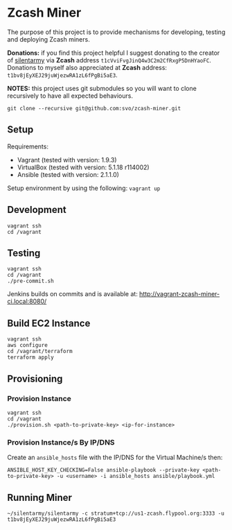 # Zcash Miner

The purpose of this project is to provide mechanisms for developing, testing and deploying Zcash miners.

__Donations:__ if you find this project helpful I suggest donating to the creator of [silentarmy](https://github.com/mbevand/silentarmy) via __Zcash__ address `t1cVviFvgJinQ4w3C2m2CfRxgP5DnHYaoFC`. Donations to myself also appreciated at __Zcash__ address: `t1bv8jEyXEJ29juWjezwRA1zL6fPgBi5aE3`.

__NOTES:__ this project uses git submodules so you will want to clone recursively to have all expected behaviours.

```
git clone --recursive git@github.com:svo/zcash-miner.git
```

## Setup

Requirements:
- Vagrant (tested with version: 1.9.3)
- VirtualBox (tested with version: 5.1.18 r114002)
- Ansible (tested with version: 2.1.1.0)

Setup environment by using the following: `vagrant up`

## Development

```
vagrant ssh
cd /vagrant
```

## Testing

```
vagrant ssh
cd /vagrant
./pre-commit.sh
```

Jenkins builds on commits and is available at: http://vagrant-zcash-miner-ci.local:8080/

## Build EC2 Instance

```
vagrant ssh
aws configure
cd /vagrant/terraform
terraform apply
```

## Provisioning

### Provision Instance

```
vagrant ssh
cd /vagrant
./provision.sh <path-to-private-key> <ip-for-instance>
```

### Provision Instance/s By IP/DNS

Create an `ansible_hosts` file with the IP/DNS for the Virtual Machine/s then:

```
ANSIBLE_HOST_KEY_CHECKING=False ansible-playbook --private-key <path-to-private-key> -u <username> -i ansible_hosts ansible/playbook.yml
```


## Running Miner

```
~/silentarmy/silentarmy -c stratum+tcp://us1-zcash.flypool.org:3333 -u t1bv8jEyXEJ29juWjezwRA1zL6fPgBi5aE3
```
